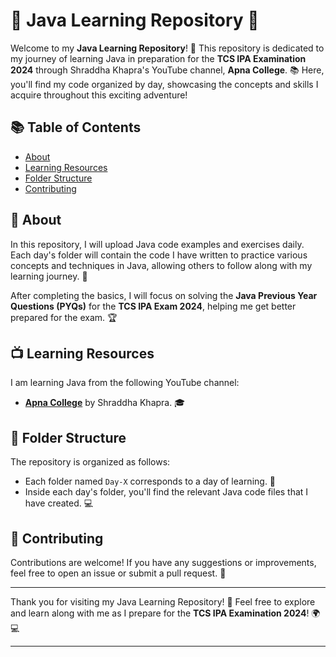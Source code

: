 # 🌟 Java Learning Repository 🚀

Welcome to my **Java Learning Repository**! 🎉 This repository is dedicated to my journey of learning Java in preparation for the **TCS IPA Examination 2024** through Shraddha Khapra's YouTube channel, **Apna College**. 📚 Here, you'll find my code organized by day, showcasing the concepts and skills I acquire throughout this exciting adventure!

## 📚 Table of Contents

- [About](#about)
- [Learning Resources](#learning-resources)
- [Folder Structure](#folder-structure)
- [Contributing](#contributing)

## 📝 About

In this repository, I will upload Java code examples and exercises daily. Each day's folder will contain the code I have written to practice various concepts and techniques in Java, allowing others to follow along with my learning journey. 🌈

After completing the basics, I will focus on solving the **Java Previous Year Questions (PYQs)** for the **TCS IPA Exam 2024**, helping me get better prepared for the exam. 🏆

## 📺 Learning Resources

I am learning Java from the following YouTube channel:

- **[Apna College](https://www.youtube.com/@ApnaCollegeOfficial)** by Shraddha Khapra. 🎓

## 📂 Folder Structure

The repository is organized as follows:

- Each folder named `Day-X` corresponds to a day of learning. 📅
- Inside each day's folder, you'll find the relevant Java code files that I have created. 💻

## 🤝 Contributing

Contributions are welcome! If you have any suggestions or improvements, feel free to open an issue or submit a pull request. 💬

---

Thank you for visiting my Java Learning Repository! 🌟 Feel free to explore and learn along with me as I prepare for the **TCS IPA Examination 2024**! 🌍💻

---